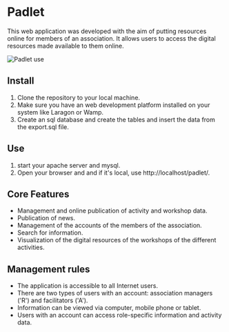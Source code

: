 # Padlet

This web application was developed with the aim of putting resources online for members of an association. It allows users to access the digital resources made available to them online.

![Padlet use]([space_invaders_gameplay.gif](https://drive.google.com/file/d/1FsaI9b6KVZzU35VYpotWEfo1q3jJG6BX/view?usp=drive_link))

## Install

1. Clone the repository to your local machine.
2. Make sure you have an web development platform installed on your system like Laragon or Wamp.
3. Create an sql database and create the tables and insert the data from the export.sql file.


## Use

1. start your apache server and mysql.
2. Open your browser and and if it's local, use http://localhost/padlet/.


## Core Features

- Management and online publication of activity and workshop data.
- Publication of news.
- Management of the accounts of the members of the association.
- Search for information.
- Visualization of the digital resources of the workshops of the different activities.

## Management rules

- The application is accessible to all Internet users.
- There are two types of users with an account: association managers ('R') and facilitators ('A').
- Information can be viewed via computer, mobile phone or tablet.
- Users with an account can access role-specific information and activity data.
